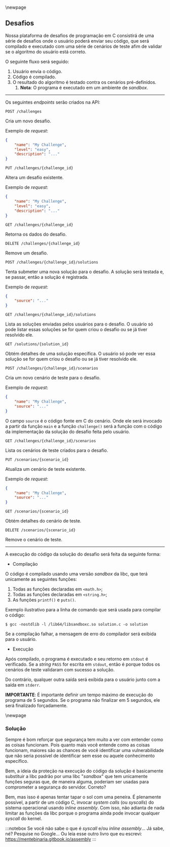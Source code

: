 \newpage
## Desafios

Nossa plataforma de desafios de programação em C consistirá de uma série de desafios onde o
usuário poderá enviar seu código, que será compilado e executado com uma série de cenários
de teste afim de validar se o algoritmo do usuário está correto.

O seguinte fluxo será seguido:

1. Usuário envia o código.
2. Código é compilado.
3. O resultado do algoritmo é testado contra os cenários pré-definidos.
   1. **Nota**: O programa é executado em um ambiente de *sandbox*.

---

Os seguintes *endpoints* serão criados na API:

`POST /challenges`

Cria um novo desafio.

Exemplo de *request*:

```json
{
    "name": "My Challenge",
    "level": "easy",
    "description": "..."
}
```

`PUT /challenges/{challenge_id}`

Altera um desafio existente.

Exemplo de *request*:

```json
{
    "name": "My Challenge",
    "level": "easy",
    "description": "..."
}
```

`GET /challenges/{challenge_id}`

Retorna os dados do desafio.

`DELETE /challenges/{challenge_id}`

Remove um desafio.

`POST /challenges/{challenge_id}/solutions`

Tenta submeter uma nova solução para o desafio. A solução será testada e, se passar, então a
solução é registrada.

Exemplo de *request*:

```json
{
    "source": "..."
}
```

`GET /challenges/{challenge_id}/solutions`

Lista as soluções enviadas pelos usuários para o desafio. O usuário só pode listar essas soluções
se for quem criou o desafio ou se já tiver resolvido ele.

`GET /solutions/{solution_id}`

Obtém detalhes de uma solução específica. O usuário só pode ver essa solução se for quem criou o
desafio ou se já tiver resolvido ele.

`POST /challenges/{challenge_id}/scenarios`

Cria um novo cenário de teste para o desafio.

Exemplo de *request*:

```json
{
    "name": "My Challenge",
    "source": "..."
}
```

O campo `source` é o código fonte em C do cenário. Onde ele será invocado a partir da função
`main` e a função `challenge()` será a função com o código da implementação da solução do
desafio feita pelo usuário.

`GET /challenges/{challenge_id}/scenarios`

Lista os cenários de teste criados para o desafio.

`PUT /scenarios/{scenario_id}`

Atualiza um cenário de teste existente.

Exemplo de *request*:

```json
{
    "name": "My Challenge",
    "source": "..."
}
```

`GET /scenarios/{scenario_id}`

Obtém detalhes do cenário de teste.

`DELETE /scenarios/{scenario_id}`

Remove o cenário de teste.

---

A execução do código da solução do desafio será feita da seguinte forma:

- Compilação

O código é compilado usando uma versão *sandbox* da libc, que terá unicamente as seguintes
funções:

1. Todas as funções declaradas em `<math.h>`;
2. Todas as funções declaradas em `<string.h>`;
3. As funções `printf()` e `puts()`.

Exemplo ilustrativo para a linha de comando que será usada para compilar o código:

```console
$ gcc -nostdlib -l /lib64/libsandboxc.so solution.c -o solution
```

Se a compilação falhar, a mensagem de erro do compilador será exibida para o usuário.

- Execução

Após compilado, o programa é executado e seu retorno em `stdout` é verificado. Se a *string* `PASS`
for escrita em `stdout`, então é porque todos os cenários de teste validaram com sucesso a
solução.

Do contrário, qualquer outra saída será exibida para o usuário junto com a saída em `stderr`.

**IMPORTANTE**: É importante definir um tempo máximo de execução do programa de 5 segundos. Se o
programa não finalizar em 5 segundos, ele será finalizado forçadamente.


\newpage
### Solução

Sempre é bom reforçar que segurança tem muito a ver com entender como as coisas funcionam. Pois
quanto mais você entende como as coisas funcionam, maiores são as chances de você identificar
uma vulnerabilidade que não seria possível de identificar sem esse ou aquele conhecimento
específico.

Bem, a ideia da proteção na execução do código da solução é basicamente substituir a libc padrão
por uma libc "*sandbox*" que tem unicamente funções seguras que, de maneira alguma, poderiam ser
usadas para comprometer a segurança do servidor. Correto?

Bem, mas isso é apenas tentar tapar o sol com uma peneira. É plenamente possível, a partir de um
código C, invocar *system calls* (ou *syscalls*) do sistema operacional usando *inline assembly*.
Com isso, não adianta de nada limitar as funções da libc porque o programa ainda pode invocar
qualquer *syscall* do kernel.

:::notebox
Se você não sabe o que é *syscall* e/ou *inline assembly*... Já sabe, né? Pesquise no Google...
Ou leia esse outro livro que eu escrevi: <https://mentebinaria.gitbook.io/assembly>
:::
